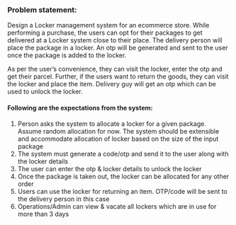 ### Problem statement:
Design a Locker management system for an ecommerce store. While performing a purchase, the users can opt for their packages to get delivered at a Locker system close to their place. The delivery person will place the package in a locker. An otp will be generated and sent to the user once the package is added to the locker.

As per the user’s convenience, they can visit the locker, enter the otp and get their parcel. Further, if the users want to return the goods, they can visit the locker and place the item. Delivery guy will get an otp which can be used to unlock the locker.

#### Following are the expectations from the system:
1.	Person asks the system to allocate a locker for a given package. Assume random allocation for now. The system should be extensible and accommodate allocation of locker based on the size of the input package
2.	The system must generate a code/otp and send it to the user along with the locker details
3.	The user can enter the otp & locker details to unlock the locker
4.	Once the package is taken out, the locker can be allocated for any other order
5.	Users can use the locker for returning an item. OTP/code will be sent to the delivery person in this case
6.	Operations/Admin can view & vacate all lockers which are in use for more than 3 days